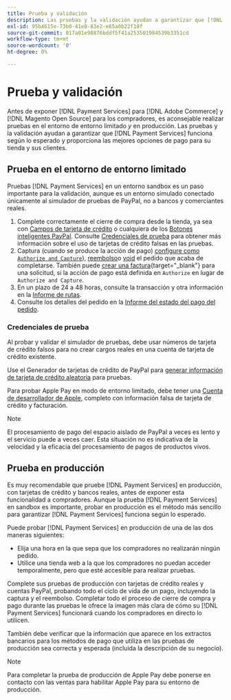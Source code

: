 ```yaml
---
title: Prueba y validación
description: Las pruebas y la validación ayudan a garantizar que [!DNL Payment Services] funciona según lo esperado y proporciona las mejores opciones de pago para sus clientes
exl-id: 95b4615e-73b0-41e8-83e2-e65a0b22f10f
source-git-commit: 817a01e98876bddf5f41a253501984539b3351cd
workflow-type: tm+mt
source-wordcount: '0'
ht-degree: 0%

---
```


# Prueba y validación

Antes de exponer [!DNL Payment Services] para [!DNL Adobe Commerce] y [!DNL Magento Open Source] para los compradores, es aconsejable realizar pruebas en el entorno de entorno limitado _y_ en producción. Las pruebas y la validación ayudan a garantizar que [!DNL Payment Services] funciona según lo esperado y proporciona las mejores opciones de pago para su tienda y sus clientes.

## Prueba en el entorno de entorno limitado

Pruebas [!DNL Payment Services] en un entorno sandbox es un paso importante para la validación, aunque es un entorno simulado conectado únicamente al simulador de pruebas de PayPal, no a bancos y comerciantes reales.

1. Complete correctamente el cierre de compra desde la tienda, ya sea con [Campos de tarjeta de crédito](payments-options.md#credit-card-fields) o cualquiera de los [Botones inteligentes PayPal](payments-options.md#paypal-smart-buttons). Consulte [Credenciales de prueba](#testing-credentials) para obtener más información sobre el uso de tarjetas de crédito falsas en las pruebas.
1. Captura (cuando se produce la acción de pago) [configure como `Authorize and Capture`](onboard.md#set-payment-services-as-payment-method)), [reembolso](refunds.md)o [void](voids.md) el pedido que acaba de completarse. También puede [crear una factura](https://docs.magento.com/user-guide/sales/invoice-create.html){target="_blank"} para una solicitud, si la acción de pago está definida en `Authorize` en lugar de `Authorize and Capture`.
1. En un plazo de 24 a 48 horas, consulte la transacción y otra información en la [Informe de rutas](payouts.md).
1. Consulte los detalles del pedido en la [Informe del estado del pago del pedido](order-payment-status.md).

### Credenciales de prueba

Al probar y validar el simulador de pruebas, debe usar números de tarjeta de crédito falsos para no crear cargos reales en una cuenta de tarjeta de crédito existente.

Use el Generador de tarjetas de crédito de PayPal para [generar información de tarjeta de crédito aleatoria](https://www.paypal.com/us/smarthelp/article/where-can-i-find-test-credit-card-numbers-ts2157) para pruebas.

Para probar Apple Pay en modo de entorno limitado, debe tener una [Cuenta de desarrollador de Apple](https://developer.apple.com/programs/enroll/), completo con información falsa de tarjeta de crédito y facturación.

>[!NOTE]
>
>El procesamiento de pago del espacio aislado de PayPal a veces es lento y el servicio puede a veces caer. Esta situación no es indicativa de la velocidad y la eficacia del procesamiento de pagos de productos vivos.

## Prueba en producción

Es muy recomendable que pruebe [!DNL Payment Services] en producción, con tarjetas de crédito y bancos reales, antes de exponer esta funcionalidad a compradores. Aunque la prueba [!DNL Payment Services] en sandbox es importante, probar en producción es el método más sencillo para garantizar [!DNL Payment Services] funciona según lo esperado.

Puede probar [!DNL Payment Services] en producción de una de las dos maneras siguientes:

* Elija una hora en la que sepa que los compradores no realizarán ningún pedido.
* Utilice una tienda web a la que los compradores no puedan acceder temporalmente, pero que esté accesible para realizar pruebas.

Complete sus pruebas de producción con tarjetas de crédito reales y cuentas PayPal, probando todo el ciclo de vida de un pago, incluyendo la captura y el reembolso. Completar todo el proceso de cierre de compra y pago durante las pruebas le ofrece la imagen más clara de cómo su [!DNL Payment Services] funcionará cuando los compradores en directo lo utilicen.

También debe verificar que la información que aparece en los extractos bancarios para los métodos de pago que utiliza en las pruebas de producción sea correcta y esperada (incluida la descripción de su negocio).

>[!NOTE]
>
>Para completar la prueba de producción de Apple Pay debe ponerse en contacto con las ventas para habilitar Apple Pay para su entorno de producción.
